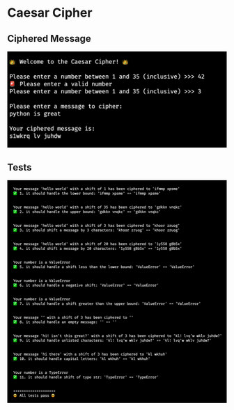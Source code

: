 # **Caesar Cipher**

## Ciphered Message

![Ciphered message](ciphered-message.png)

## Tests

![Tests](tests.png)